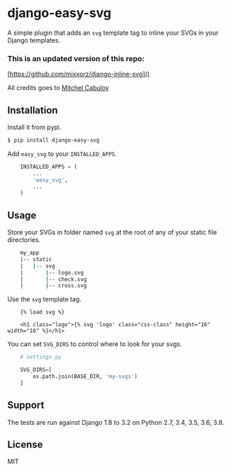 # django-easy-svg

A simple plugin that adds an ``svg`` template tag to inline your SVGs in your
Django templates.

### This is an updated version of this repo:
[https://github.com/mixxorz/django-inline-svg]()

All credits goes to [Mitchel Cabuloy](https://github.com/mixxorz)

## Installation

Install it from pypi.

```bash
$ pip install django-easy-svg
```

Add ```easy_svg``` to your ```INSTALLED_APPS```.

```python
    INSTALLED_APPS = (
        ...
        'easy_svg',
        ...
    )
```

## Usage

Store your SVGs in folder named ```svg``` at the root of any of your static file
directories.

```bash
    my_app
    |-- static
    |   |-- svg
    |       |-- logo.svg
    |       |-- check.svg
    |       |-- cross.svg
```

Use the ```svg``` template tag.

```django
    {% load svg %}

    <h1 class="logo">{% svg 'logo' class="css-class" height="16" width="16" %}</h1>
```

You can set ```SVG_DIRS``` to control where to look for your svgs.

```python
    # settings.py

    SVG_DIRS=[
        os.path.join(BASE_DIR, 'my-svgs')
    ]
```

## Support

The tests are run against Django 1.8 to 3.2 on Python 2.7, 3.4, 3.5, 3.6, 3.8.

## License

MIT
